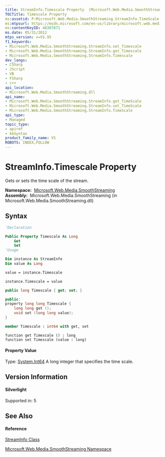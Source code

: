 ```yaml
---
title: StreamInfo.Timescale Property  (Microsoft.Web.Media.SmoothStreaming)
TOCTitle: Timescale Property
ms:assetid: P:Microsoft.Web.Media.SmoothStreaming.StreamInfo.TimeScale
ms:mtpsurl: https://msdn.microsoft.com/en-us/library/microsoft.web.media.smoothstreaming.streaminfo.timescale(v=VS.95)
ms:contentKeyID: 46307871
ms.date: 05/31/2012
mtps_version: v=VS.95
f1_keywords:
- Microsoft.Web.Media.SmoothStreaming.StreamInfo.set_Timescale
- Microsoft.Web.Media.SmoothStreaming.StreamInfo.get_Timescale
- Microsoft.Web.Media.SmoothStreaming.StreamInfo.Timescale
dev_langs:
- CSharp
- JScript
- VB
- FSharp
- c++
api_location:
- Microsoft.Web.Media.SmoothStreaming.dll
api_name:
- Microsoft.Web.Media.SmoothStreaming.StreamInfo.get_TimeScale
- Microsoft.Web.Media.SmoothStreaming.StreamInfo.set_TimeScale
- Microsoft.Web.Media.SmoothStreaming.StreamInfo.TimeScale
api_type:
- Managed
topic_type:
- apiref
- kbSyntax
product_family_name: VS
ROBOTS: INDEX,FOLLOW
---
```


# StreamInfo.Timescale Property

Gets or sets the time scale of the stream.

**Namespace:**  [Microsoft.Web.Media.SmoothStreaming](microsoft-web-media-smoothstreaming-namespace_1.md)  
**Assembly:**  Microsoft.Web.Media.SmoothStreaming (in Microsoft.Web.Media.SmoothStreaming.dll)

## Syntax

``` vb
'Declaration

Public Property Timescale As Long
    Get
    Set
'Usage

Dim instance As StreamInfo
Dim value As Long

value = instance.Timescale

instance.Timescale = value
```

``` csharp
public long Timescale { get; set; }
```

``` c++
public:
property long long Timescale {
    long long get ();
    void set (long long value);
}
```

``` fsharp
member Timescale : int64 with get, set
```

``` jscript
function get Timescale () : long
function set Timescale (value : long)
```

#### Property Value

Type: [System.Int64](https://msdn.microsoft.com/en-us/library/6yy583ek\(v=vs.95\))  
A long integer that specifies the time scale.

## Version Information

#### Silverlight

Supported in: 5  

## See Also

#### Reference

[StreamInfo Class](streaminfo-class-microsoft-web-media-smoothstreaming_1.md)

[Microsoft.Web.Media.SmoothStreaming Namespace](microsoft-web-media-smoothstreaming-namespace_1.md)

